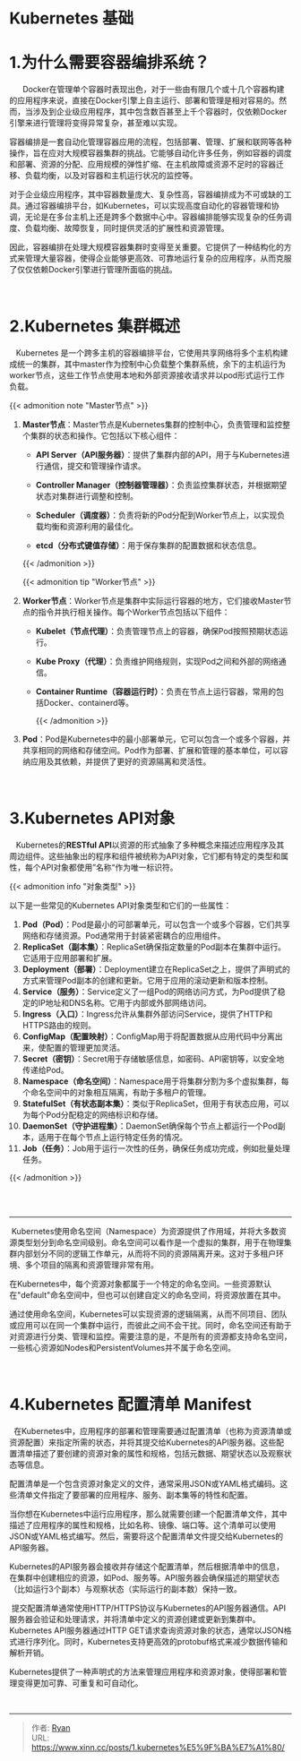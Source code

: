 # Kubernetes 基础




# 1.为什么需要容器编排系统？

 &nbsp; &nbsp;&nbsp;&nbsp;&nbsp;Docker在管理单个容器时表现出色，对于一些由有限几个或十几个容器构建的应用程序来说，直接在Docker引擎上自主运行、部署和管理是相对容易的。然而，当涉及到企业级应用程序，其中包含数百甚至上千个容器时，仅依赖Docker引擎来进行管理将变得异常复杂，甚至难以实现。</p>

容器编排是一套自动化管理容器应用的流程，包括部署、管理、扩展和联网等各种操作，旨在应对大规模容器集群的挑战。它能够自动化许多任务，例如容器的调度和部署、资源的分配、应用规模的弹性扩缩、在主机故障或资源不足时的容器迁移、负载均衡，以及对容器和主机运行状况的监控等。

对于企业级应用程序，其中容器数量庞大、复杂性高，容器编排成为不可或缺的工具。通过容器编排平台，如Kubernetes，可以实现高度自动化的容器管理和协调，无论是在多台主机上还是跨多个数据中心中。容器编排能够实现复杂的任务调度、负载均衡、故障恢复，同时提供灵活的扩展性和资源管理。

因此，容器编排在处理大规模容器集群时变得至关重要。它提供了一种结构化的方式来管理大量容器，使得企业能够更高效、可靠地运行复杂的应用程序，从而克服了仅仅依赖Docker引擎进行管理所面临的挑战。



<br />

# 2.Kubernetes 集群概述

 &nbsp;&nbsp; Kubernetes 是一个跨多主机的容器编排平台，它使用共享网络将多个主机构建成统一的集群，其中master作为控制中心负载整个集群系统，余下的主机运行为worker节点，这些工作节点使用本地和外部资源接收请求并以pod形式运行工作负载。

{{< admonition note "Master节点" >}}

1. **Master节点**：Master节点是Kubernetes集群的控制中心，负责管理和监控整个集群的状态和操作。它包括以下核心组件：

   - **API Server（API服务器）**：提供了集群内部的API，用于与Kubernetes进行通信，提交和管理操作请求。

   - **Controller Manager（控制器管理器）**：负责监控集群状态，并根据期望状态对集群进行调整和控制。

   - **Scheduler（调度器）**：负责将新的Pod分配到Worker节点上，以实现负载均衡和资源利用的最佳化。

   - **etcd（分布式键值存储）**：用于保存集群的配置数据和状态信息。

     

   

   {{< /admonition >}}

   

   {{< admonition tip "Worker节点" >}}

2. **Worker节点**：Worker节点是集群中实际运行容器的地方，它们接收Master节点的指令并执行相关操作。每个Worker节点包括以下组件：

   - **Kubelet（节点代理）**：负责管理节点上的容器，确保Pod按照预期状态运行。

   - **Kube Proxy（代理）**：负责维护网络规则，实现Pod之间和外部的网络通信。

   - **Container Runtime（容器运行时）**：负责在节点上运行容器，常用的包括Docker、containerd等。

     {{< /admonition >}}

3. **Pod**：Pod是Kubernetes中的最小部署单元，它可以包含一个或多个容器，并共享相同的网络和存储空间。Pod作为部署、扩展和管理的基本单位，可以容纳应用及其依赖，并提供了更好的资源隔离和灵活性。

<br />

# 3.Kubernetes  API对象

&nbsp;&nbsp;&nbsp;Kubernetes的**RESTful API**以资源的形式抽象了多种概念来描述应用程序及其周边组件。这些抽象出的程序和组件被统称为API对象，它们都有特定的类型和属性，每个API对象都使用”名称“作为唯一标识符。

{{< admonition info "对象类型" >}}

以下是一些常见的Kubernetes API对象类型和它们的一些属性：

1. **Pod（Pod）**：Pod是最小的可部署单元，可以包含一个或多个容器，它们共享网络和存储资源。Pod通常用于封装紧密耦合的应用组件。
2. **ReplicaSet（副本集）**：ReplicaSet确保指定数量的Pod副本在集群中运行。它适用于应用部署和扩展。
3. **Deployment（部署）**：Deployment建立在ReplicaSet之上，提供了声明式的方式来管理Pod副本的创建和更新。它用于应用的滚动更新和版本控制。
4. **Service（服务）**：Service定义了一组Pod的网络访问方式，为Pod提供了稳定的IP地址和DNS名称。它用于内部或外部网络访问。
5. **Ingress（入口）**：Ingress允许从集群外部访问Service，提供了HTTP和HTTPS路由的规则。
6. **ConfigMap（配置映射）**：ConfigMap用于将配置数据从应用代码中分离出来，使配置的管理更加灵活。
7. **Secret（密钥）**：Secret用于存储敏感信息，如密码、API密钥等，以安全地传递给Pod。
8. **Namespace（命名空间）**：Namespace用于将集群分割为多个虚拟集群，每个命名空间中的对象相互隔离，有助于多租户的管理。
9. **StatefulSet（有状态副本集）**：类似于ReplicaSet，但用于有状态应用，可以为每个Pod分配稳定的网络标识和存储。
10. **DaemonSet（守护进程集）**：DaemonSet确保每个节点上都运行一个Pod副本，适用于在每个节点上运行特定任务的情况。
11. **Job（任务）**：Job用于运行一次性的任务，确保任务成功完成，例如批量处理任务。

{{< /admonition >}}

<br />

<br>

---



  &nbsp;Kubernetes使用命名空间（Namespace）为资源提供了作用域，并将大多数资源类型划分到命名空间级别。命名空间可以看作是一个虚拟的集群，用于在物理集群内部划分不同的逻辑工作单元，从而将不同的资源隔离开来。这对于多租户环境、多个项目的隔离和资源管理非常有用。

 在Kubernetes中，每个资源对象都属于一个特定的命名空间。一些资源默认在"default"命名空间中，但也可以创建自定义的命名空间，将资源放置在其中。

  通过使用命名空间，Kubernetes可以实现资源的逻辑隔离，从而不同项目、团队或应用可以在同一个集群中运行，而彼此之间不会干扰。同时，命名空间还有助于对资源进行分类、管理和监控。需要注意的是，不是所有的资源都支持命名空间，一些核心资源如Nodes和PersistentVolumes并不属于命名空间。

<br />

# 4.Kubernetes 配置清单 Manifest

&nbsp;  在Kubernetes中，应用程序的部署和管理需要通过配置清单（也称为资源清单或资源配置）来指定所需的状态，并将其提交给Kubernetes的API服务器。这些配置清单描述了要创建的资源对象的属性和规格，包括元数据、期望状态以及观察状态等信息。

  配置清单是一个包含资源对象定义的文件，通常采用JSON或YAML格式编码。这些清单文件指定了要部署的应用程序、服务、副本集等的特性和配置。

 当你想在Kubernetes中运行应用程序，那么就需要创建一个配置清单文件，其中描述了应用程序的属性和规格，比如名称、镜像、端口等。这个清单可以使用JSON或YAML格式编写。然后，需要将这个配置清单文件提交给Kubernetes的API服务器。

Kubernetes的API服务器会接收并存储这个配置清单，然后根据清单中的信息，在集群中创建相应的资源，如Pod、服务等。API服务器会确保描述的期望状态（比如运行3个副本）与观察状态（实际运行的副本数）保持一致。



&nbsp;提交配置清单通常使用HTTP/HTTPS协议与Kubernetes的API服务器通信。API服务器会验证和处理请求，并将清单中定义的资源创建或更新到集群中。Kubernetes API服务器通过HTTP GET请求查询资源对象的状态，通常以JSON格式进行序列化。同时，Kubernetes支持更高效的protobuf格式来减少数据传输和解析开销。

Kubernetes提供了一种声明式的方法来管理应用程序和资源对象，使得部署和管理变得更加可靠、可重复和可自动化。

<br />

---

> 作者: [Ryan](https://github.com/ryanxin7)  
> URL: https://www.xinn.cc/posts/1.kubernetes%E5%9F%BA%E7%A1%80/  

